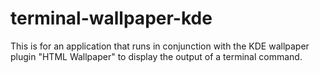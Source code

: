 # terminal-wallpaper-kde
This is for an application that runs in conjunction with the KDE wallpaper plugin "HTML Wallpaper" to display the output of a terminal command. 
